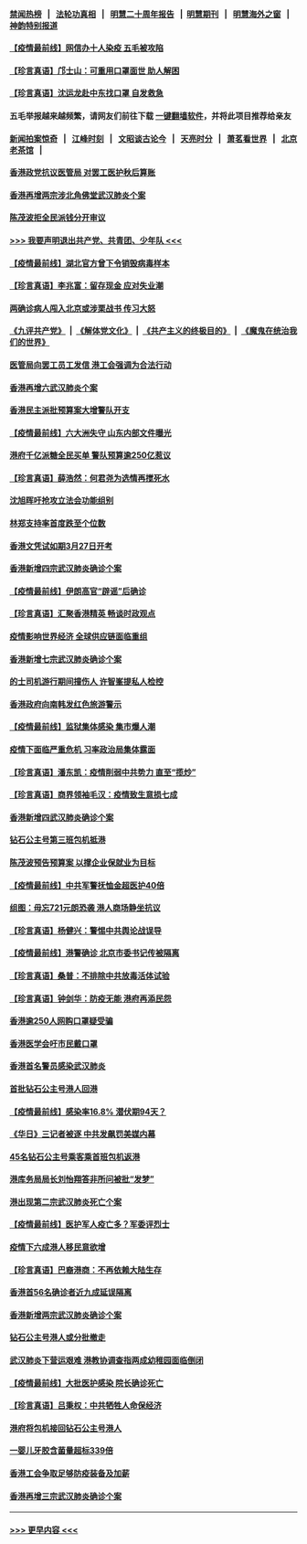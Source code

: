 #### [禁闻热榜](热点新闻.md?=0)  &nbsp;&nbsp;|&nbsp;&nbsp; [法轮功真相](https://github.com/gfw-breaker/truth/blob/master/README.md?=0) &nbsp;&nbsp;|&nbsp;&nbsp; [明慧二十周年报告](https://github.com/gfw-breaker/mh-reports/blob/master/README.md?=0) &nbsp;&nbsp;|&nbsp;&nbsp;[明慧期刊](https://github.com/gfw-breaker/mh-qikan) &nbsp;&nbsp;|&nbsp;&nbsp; [明慧海外之窗](https://github.com/gfw-breaker/mh-news/blob/master/README.md?=0) &nbsp;&nbsp;|&nbsp;&nbsp; [神韵特别报道](https://github.com/gfw-breaker/mh-news/blob/master/shenyun.md?=0)
#### [【疫情最前线】网信办十人染疫 五毛被攻陷](../pages/nsc415/n11903757.md?t=03011831) 
#### [【珍言真语】邝士山：可重用口罩面世 助人解困](../pages/nsc415/n11903875.md?t=03011831) 
#### [【珍言真语】沈运龙赴中东找口罩 自发救急](../pages/nsc415/n11903291.md?t=03011831) 
#### 五毛举报越来越频繁，请网友们前往下载 [一键翻墙软件](https://github.com/gfw-breaker/ssr-accounts)，并将此项目推荐给亲友
#### [新闻拍案惊奇](https://github.com/gfw-breaker/banned-news/blob/master/pages/link4.md) &nbsp;&nbsp;|&nbsp;&nbsp; [江峰时刻](https://github.com/gfw-breaker/banned-news/blob/master/pages/link4.md) &nbsp;&nbsp;|&nbsp;&nbsp; [文昭谈古论今](https://github.com/gfw-breaker/banned-news/blob/master/pages/link4.md) &nbsp;&nbsp;|&nbsp;&nbsp; [天亮时分](https://github.com/gfw-breaker/banned-news/blob/master/pages/link4.md) &nbsp;&nbsp;|&nbsp;&nbsp; [萧茗看世界](https://github.com/gfw-breaker/banned-news/blob/master/pages/link4.md) &nbsp;&nbsp;|&nbsp;&nbsp; [北京老茶馆](https://github.com/gfw-breaker/banned-news/blob/master/pages/link4.md) &nbsp;&nbsp;|&nbsp;&nbsp; 
#### [香港政党抗议医管局 对罢工医护秋后算账](../pages/nsc415/n11901746.md?t=03011831) 
#### [香港再增两宗涉北角佛堂武汉肺炎个案](../pages/nsc415/n11901737.md?t=03011831) 
#### [陈茂波拒全民派钱分开审议](../pages/nsc415/n11901672.md?t=03011831) 
#### [>>> 我要声明退出共产党、共青团、少年队 <<<](https://github.com/begood0513/goodnews/blob/master/quit/letter.md) 
#### [【疫情最前线】湖北官方曾下令销毁病毒样本](../pages/nsc415/n11901518.md?t=03011831) 
#### [【珍言真语】李兆富：留存现金 应对失业潮](../pages/nsc415/n11901448.md?t=03011831) 
#### [两确诊病人闯入北京或涉栗战书 传习大怒](../pages/nsc415/n11901180.md?t=03011831) 
#### [《九评共产党》](https://github.com/begood0513/9ping.md/blob/master/README.md) &nbsp;|&nbsp; [《解体党文化》](../../../../jtdwh.md/blob/master/README.md)  &nbsp;|&nbsp; [《共产主义的终极目的》](../../../../gczydzjmd.md/blob/master/README.md) &nbsp;|&nbsp; [《魔鬼在统治我们的世界》](../../../../mgztzwmdsj.md/blob/master/README.md) 
#### [医管局向罢工员工发信 港工会强调为合法行动](../pages/nsc415/n11898870.md?t=03011831) 
#### [香港再增六武汉肺炎个案](../pages/nsc415/n11898843.md?t=03011831) 
#### [香港民主派批预算案大增警队开支](../pages/nsc415/n11898813.md?t=03011831) 
#### [【疫情最前线】六大洲失守 山东内部文件曝光](../pages/nsc415/n11898455.md?t=03011831) 
#### [港府千亿派糖全民买单 警队预算逾250亿惹议](../pages/nsc415/n11898608.md?t=03011831) 
#### [【珍言真语】薛浩然：何君尧为选情再搅死水](../pages/nsc415/n11898269.md?t=03011831) 
#### [沈旭晖吁抢攻立法会功能组别](../pages/nsc415/n11896084.md?t=03011831) 
#### [林郑支持率首度跌至个位数](../pages/nsc415/n11896058.md?t=03011831) 
#### [香港文凭试如期3月27日开考](../pages/nsc415/n11896055.md?t=03011831) 
#### [香港新增四宗武汉肺炎确诊个案](../pages/nsc415/n11896040.md?t=03011831) 
#### [【疫情最前线】伊朗高官“辟谣”后确诊](../pages/nsc415/n11895902.md?t=03011831) 
#### [【珍言真语】汇聚香港精英 畅谈时政观点](../pages/nsc415/n11895733.md?t=03011831) 
#### [疫情影响世界经济 全球供应链面临重组](../pages/nsc415/n11895634.md?t=03011831) 
#### [香港新增七宗武汉肺炎确诊个案](../pages/nsc415/n11893498.md?t=03011831) 
#### [的士司机游行期间撞伤人 许智峯提私人检控](../pages/nsc415/n11893483.md?t=03011831) 
#### [香港政府向南韩发红色旅游警示](../pages/nsc415/n11893398.md?t=03011831) 
#### [【疫情最前线】监狱集体感染 集市爆人潮](../pages/nsc415/n11893181.md?t=03011831) 
#### [疫情下面临严重危机  习率政治局集体露面](../pages/nsc415/n11893305.md?t=03011831) 
#### [【珍言真语】潘东凯：疫情削弱中共势力 直至“揽炒”](../pages/nsc415/n11892866.md?t=03011831) 
#### [【珍言真语】商界领袖毛汉：疫情致生意损七成](../pages/nsc415/n11890348.md?t=03011831) 
#### [香港新增四武汉肺炎确诊个案](../pages/nsc415/n11890610.md?t=03011831) 
#### [钻石公主号第三班包机抵港](../pages/nsc415/n11890645.md?t=03011831) 
#### [陈茂波预告预算案 以撑企业保就业为目标](../pages/nsc415/n11890574.md?t=03011831) 
#### [【疫情最前线】中共军警抚恤金超医护40倍](../pages/nsc415/n11890458.md?t=03011831) 
#### [组图：毋忘721元朗恐袭 港人商场静坐抗议](../pages/nsc415/n11876882.md?t=03011831) 
#### [【珍言真语】杨健兴：警惕中共舆论战误导](../pages/nsc415/n11888131.md?t=03011831) 
#### [【疫情最前线】港警确诊 北京市委书记传被隔离](../pages/nsc415/n11886872.md?t=03011831) 
#### [【珍言真语】桑普：不排除中共放毒活体试验](../pages/nsc415/n11886832.md?t=03011831) 
#### [【珍言真语】钟剑华：防疫无能 港府再添民怨](../pages/nsc415/n11884504.md?t=03011831) 
#### [香港逾250人网购口罩疑受骗](../pages/nsc415/n11884388.md?t=03011831) 
#### [香港医学会吁市民戴口罩](../pages/nsc415/n11884367.md?t=03011831) 
#### [香港首名警员感染武汉肺炎](../pages/nsc415/n11884357.md?t=03011831) 
#### [首批钻石公主号港人回港](../pages/nsc415/n11884333.md?t=03011831) 
#### [【疫情最前线】感染率16.8% 潜伏期94天？](../pages/nsc415/n11884256.md?t=03011831) 
#### [《华日》三记者被逐 中共发飙罚美媒内幕](../pages/nsc415/n11884184.md?t=03011831) 
#### [45名钻石公主号乘客乘首班包机返港](../pages/nsc415/n11881770.md?t=03011831) 
#### [港库务局局长刘怡翔答非所问被批“发梦”](../pages/nsc415/n11881752.md?t=03011831) 
#### [港出现第二宗武汉肺炎死亡个案](../pages/nsc415/n11881736.md?t=03011831) 
#### [【疫情最前线】医护军人疫亡多？军委评烈士](../pages/nsc415/n11881655.md?t=03011831) 
#### [疫情下六成港人移民意欲增](../pages/nsc415/n11881699.md?t=03011831) 
#### [【珍言真语】巴裔港商：不再依赖大陆生存](../pages/nsc415/n11881126.md?t=03011831) 
#### [香港首56名确诊者近九成延误隔离](../pages/nsc415/n11879079.md?t=03011831) 
#### [香港新增两宗武汉肺炎确诊个案](../pages/nsc415/n11879064.md?t=03011831) 
#### [钻石公主号港人或分批撤走](../pages/nsc415/n11879029.md?t=03011831) 
#### [武汉肺炎下营运艰难 港教协调查指两成幼稚园面临倒闭](../pages/nsc415/n11878989.md?t=03011831) 
#### [【疫情最前线】大批医护感染 院长确诊死亡](../pages/nsc415/n11878595.md?t=03011831) 
#### [【珍言真语】吕秉权：中共牺牲人命保经济](../pages/nsc415/n11878390.md?t=03011831) 
#### [港府将包机接回钻石公主号港人](../pages/nsc415/n11876352.md?t=03011831) 
#### [一婴儿牙胶含菌量超标339倍](../pages/nsc415/n11876336.md?t=03011831) 
#### [香港工会争取足够防疫装备及加薪](../pages/nsc415/n11876313.md?t=03011831) 
#### [香港再增三宗武汉肺炎确诊个案](../pages/nsc415/n11876297.md?t=03011831) 

----
#### [ >>> 更早内容 <<< ](../indexes/nsc415-earlier.md)
